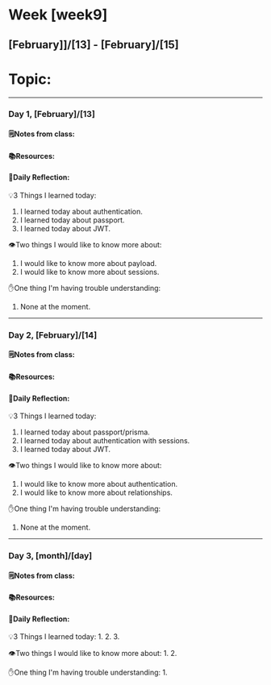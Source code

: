 # Week [week9]
## [February]]/[13] - [February]/[15]

# Topic:

___

### Day 1, [February]/[13]

#### 🗒️Notes from class:

#### 📚Resources:


#### 💭Daily Reflection:

💡3 Things I learned today:
1. I learned today about authentication.
2. I learned today about passport.
3. I learned today about JWT.

👁️Two things I would like to know more about:
1. I would like to know more about payload.
2. I would like to know more about sessions.

✋One thing I'm having trouble understanding:
1. None at the moment.


___

### Day 2, [February]/[14] 

#### 🗒️Notes from class:

#### 📚Resources:


#### 💭Daily Reflection:

💡3 Things I learned today:
1. I learned today about passport/prisma.
2. I learned today about authentication with sessions.
3. I learned today about JWT.

👁️Two things I would like to know more about:
1. I would like to know more about authentication.
2. I would like to know more about relationships.

✋One thing I'm having trouble understanding:
1. None at the moment.

___

### Day 3, [month]/[day]
#### 🗒️Notes from class:

#### 📚Resources:


#### 💭Daily Reflection:

💡3 Things I learned today:
1. 
2. 
3. 

👁️Two things I would like to know more about:
1. 
2. 

✋One thing I'm having trouble understanding:
1. 
 


